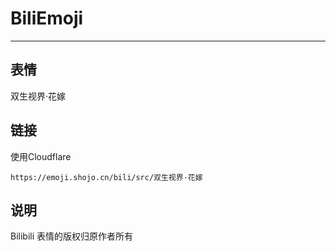 # BiliEmoji
---
## 表情
双生视界·花嫁
## 链接
使用Cloudflare
```
https://emoji.shojo.cn/bili/src/双生视界·花嫁
```
## 说明
Bilibili 表情的版权归原作者所有
